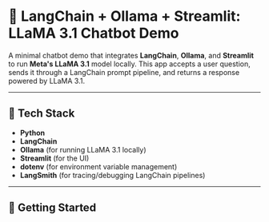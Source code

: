 # 🦙 LangChain + Ollama + Streamlit: LLaMA 3.1 Chatbot Demo

A minimal chatbot demo that integrates **LangChain**, **Ollama**, and **Streamlit** to run **Meta's LLaMA 3.1** model locally. This app accepts a user question, sends it through a LangChain prompt pipeline, and returns a response powered by LLaMA 3.1.

---

## 🔧 Tech Stack

- **Python**
- **LangChain**
- **Ollama** (for running LLaMA 3.1 locally)
- **Streamlit** (for the UI)
- **dotenv** (for environment variable management)
- **LangSmith** (for tracing/debugging LangChain pipelines)

---

## 🚀 Getting Started

